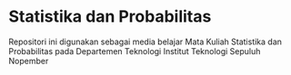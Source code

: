 # Statistika dan Probabilitas
Repositori ini digunakan sebagai media belajar Mata Kuliah Statistika dan Probabilitas pada Departemen Teknologi Institut Teknologi Sepuluh Nopember
